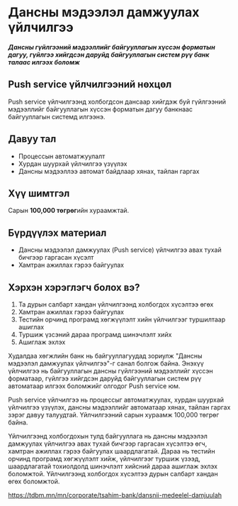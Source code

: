# Дансны мэдээлэл дамжуулах үйлчилгээ

***Дансны гүйлгээний мэдээллийг байгууллагын хүссэн форматын дагуу, гүйлгээ хийгдсэн даруйд байгууллагын систем рүү банк талаас илгээх боломж***

## Push service үйлчилгээний нөхцөл
Push service үйлчилгээнд холбогдсон дансаар хийгдэж буй гүйлгээний мэдээллийг байгууллагын хүссэн форматын дагуу банкнаас байгууллагын системд илгээнэ.
## Давуу тал
* Процессын автоматжуулалт
* Хурдан шуурхай үйлчилгээ үзүүлэх
* Дансны мэдээллээ автомат байдлаар хянах, тайлан гаргах
## Хүү шимтгэл
Сарын **100,000 төгрөг**ийн хураамжтай.
## Бүрдүүлэх материал
* Дансны мэдээлэл дамжуулах (Push service) үйлчилгээ авах тухай бичгээр гаргасан хүсэлт
* Хамтран ажиллах гэрээ байгуулах
## Хэрхэн хэрэглэгч болох вэ?
1. Та дурын салбарт хандан үйлчилгээнд холбогдох хүсэлтээ өгөх
2. Хамтран ажиллах гэрээ байгуулах
3. Тестийн орчинд програмд хөгжүүлэлт хийн үйлчилгээг туршилтаар ашиглах
4. Туршиж үзсэний дараа програмд шинэчлэлт хийх
5. Ашиглаж эхлэх



Худалдаа хөгжлийн банк нь байгууллагуудад зориулж "Дансны мэдээлэл дамжуулах үйлчилгээ"-г санал болгож байна. Энэхүү үйлчилгээ нь байгууллагын дансны гүйлгээний мэдээллийг хүссэн форматаар, гүйлгээ хийгдсэн даруйд байгууллагын систем рүү автоматаар илгээх боломжийг олгодог Push service юм.

Push service үйлчилгээ нь процессыг автоматжуулах, хурдан шуурхай үйлчилгээ үзүүлэх, дансны мэдээллийг автоматаар хянах, тайлан гаргах зэрэг давуу талуудтай. Үйлчилгээний сарын хураамж 100,000 төгрөг байна.

Үйлчилгээнд холбогдохын тулд байгууллага нь дансны мэдээлэл дамжуулах үйлчилгээ авах тухай бичгээр гаргасан хүсэлтээ өгч, хамтран ажиллах гэрээ байгуулах шаардлагатай. Дараа нь тестийн орчинд програмд хөгжүүлэлт хийж, үйлчилгээг туршиж үзээд, шаардлагатай тохиолдолд шинэчлэлт хийсний дараа ашиглаж эхлэх боломжтой. Үйлчилгээнд холбогдох хүсэлтээ дурын салбарт хандан өгөх боломжтой.

https://tdbm.mn/mn/corporate/tsahim-bank/dansnii-medeelel-damjuulah